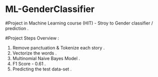 # ML-GenderClassifier

#Project in Machine Learning course (HIT) - Stroy to Gender classifier / prediction .

#Project Steps Overview : 
  1. Remove panctuation & Tokenize each story .
  2. Vectorize the words .
  3. Multinomial Naive Bayes Model . 
  4. F1 Score - 0.61 .
  5. Predicting the test data-set .
     

